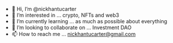 - 👋 Hi, I’m @nickhantucarter
- 👀 I’m interested in ... crypto, NFTs and web3
- 🌱 I’m currently learning ... as much as possible about everything
- 💞️ I’m looking to collaborate on ... Investment DAO
- 📫 How to reach me ... nickhantucarter@gmail.com

<!---
nickhantucarter/nickhantucarter is a ✨ special ✨ repository because its `README.md` (this file) appears on your GitHub profile.
You can click the Preview link to take a look at your changes.
--->
